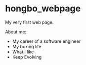 # hongbo_webpage

My very first web page.

About me:

- My career of a software engineer
- My boxing life
- What I like
- Keep Evolving
